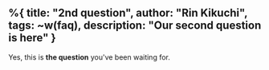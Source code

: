 %{  title: "2nd question",
    author: "Rin  Kikuchi",
    tags: ~w(faq),
    description: "Our second question is here" }
---
Yes, this is **the question** you've been waiting for.